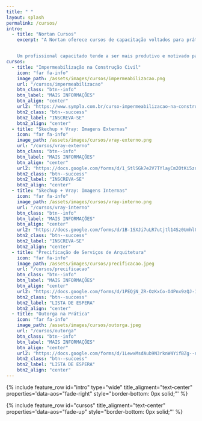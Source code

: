 ```yaml
---
title: " "
layout: splash
permalink: /cursos/
intro:
  - title: "Nortan Cursos"
    excerpt: "A Nortan oferece cursos de capacitação voltados para prática profissional em arquitetura e engenharias. Nosso objetivo é aprimorar os conhecimentos e impulsionar a vida profissional dos nossos alunos e, para isso, oferecemos cursos rápidos, com alta carga de conhecimento e ministrados por profissionais experientes e atuantes no mercado de trabalho.


    Um profissional capacitado tende a ser mais produtivo e motivado para alcançar metas e objetivos mais desafiadores. __Venha aprender com a gente__."
cursos:
  - title: "Impermeabilização na Construção Civil"
    icon: "far fa-info"
    image_path: /assets/images/cursos/impermeabilizacao.png
    url: "/cursos/impermeabilizacao"
    btn_class: "btn--info"
    btn_label: "MAIS INFORMAÇÕES"
    btn_align: "center"
    url2: "https://www.sympla.com.br/curso-impermeabilizacao-na-construcao-civil__1386215"
    btn2_class: "btn--success"
    btn2_label: "INSCREVA-SE"
    btn2_align: "center"
  - title: "Skechup + Vray: Imagens Externas"
    icon: "far fa-info"
    image_path: /assets/images/cursos/vray-externo.png
    url: "/cursos/vray-externo"
    btn_class: "btn--info"
    btn_label: "MAIS INFORMAÇÕES"
    btn_align: "center"
    url2: "https://docs.google.com/forms/d/1_StlSGk7e2V7TYlayCm2OtKi5zn0jWvqWHFfYruvxng"
    btn2_class: "btn--success"
    btn2_label: "INSCREVA-SE"
    btn2_align: "center"
  - title: "Skechup + Vray: Imagens Internas"
    icon: "far fa-info"
    image_path: /assets/images/cursos/vray-interno.png
    url: "/cursos/vray-interno"
    btn_class: "btn--info"
    btn_label: "MAIS INFORMAÇÕES"
    btn_align: "center"
    url2: "https://docs.google.com/forms/d/1B-1SXJi7uLR7utjtl14Sz0Umhl848wfKGjTX6U5xya4"
    btn2_class: "btn--success"
    btn2_label: "INSCREVA-SE"
    btn2_align: "center"
  - title: "Precificação de Serviços de Arquitetura"
    icon: "far fa-info"
    image_path: /assets/images/cursos/precificacao.jpeg
    url: "/cursos/precificacao"
    btn_class: "btn--info"
    btn_label: "MAIS INFORMAÇÕES"
    btn_align: "center"
    url2: "https://docs.google.com/forms/d/1PEQjN_ZR-OzKxCo-O4Pnx9zQJ-1p2sDkohXyViTUaIY"
    btn2_class: "btn--success"
    btn2_label: "LISTA DE ESPERA"
    btn2_align: "center"
  - title: "Outorga na Prática"
    icon: "far fa-info"
    image_path: /assets/images/cursos/outorga.jpeg
    url: "/cursos/outorga"
    btn_class: "btn--info"
    btn_label: "MAIS INFORMAÇÕES"
    btn_align: "center"
    url2: "https://docs.google.com/forms/d/1LewxMsdAub9N3rknW4YifBZg--nUWhU1db8c36aX4YI"
    btn2_class: "btn--success"
    btn2_label: "LISTA DE ESPERA"
    btn2_align: "center"
---
```


{% include feature_row id="intro" type="wide" title_aligment="text-center" properties='data-aos="fade-right" style="border-bottom: 0px solid;"' %}

{% include feature_row id="cursos" title_aligment="text-center" properties='data-aos="fade-up" style="border-bottom: 0px solid;"' %}
